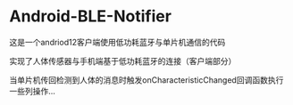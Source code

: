 # Android-BLE-Notifier
这是一个andriod12客户端使用低功耗蓝牙与单片机通信的代码

实现了人体传感器与手机端基于低功耗蓝牙的连接（客户端部分）

当单片机传回检测到人体的消息时触发onCharacteristicChanged回调函数执行一些列操作...
